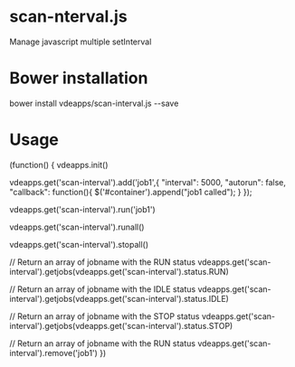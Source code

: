 # scan-nterval.js
Manage javascript multiple setInterval

# Bower installation
bower install vdeapps/scan-interval.js --save

# Usage
<script type="text/javascript" src="/bower_components/merge.js/dist/merge.js"></script>
<script type="text/javascript" src="/bower_components/vdeapps.js/dist/vdeapps.js"></script>
<script type="text/javascript" src="/bower_components/scan-interval.js/dist/scan-interval.js"></script>

(function() {
vdeapps.init()

vdeapps.get('scan-interval').add('job1',{
        "interval": 5000,
        "autorun": false,
        "callback": function(){
                $('#container').append("job1 called");
            }
    });

vdeapps.get('scan-interval').run('job1')

vdeapps.get('scan-interval').runall()

vdeapps.get('scan-interval').stopall()

// Return an array of jobname with the RUN status
vdeapps.get('scan-interval').getjobs(vdeapps.get('scan-interval').status.RUN)

// Return an array of jobname with the IDLE status
vdeapps.get('scan-interval').getjobs(vdeapps.get('scan-interval').status.IDLE)

// Return an array of jobname with the STOP status
vdeapps.get('scan-interval').getjobs(vdeapps.get('scan-interval').status.STOP)

// Return an array of jobname with the RUN status
vdeapps.get('scan-interval').remove('job1')
})

